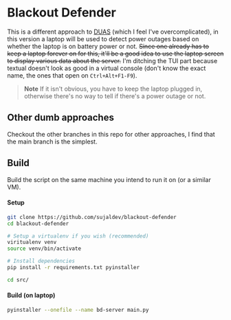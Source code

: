 # Blackout Defender

This is a different approach to [DUAS](https://github.com/sujaldev/duas) (which I feel I've overcomplicated), in this
version a laptop will be used to detect power outages based on whether the laptop is on battery power or not. ~~Since
one already has to keep a laptop forever on for this, it'll be a good idea to use the laptop screen to display various
data about the server.~~ I'm ditching the TUI part because textual doesn't look as good in a virtual console (don't
know the exact name, the ones that open on `Ctrl+Alt+F1-F9`).

> **Note** If it isn't obvious, you have to keep the laptop plugged in, otherwise there's no way to tell if there's
> a power outage or not.

## Other dumb approaches

Checkout the other branches in this repo for other approaches, I find that the main branch is the simplest.

## Build

Build the script on the same machine you intend to run it on (or a similar VM).

#### Setup

```bash
git clone https://github.com/sujaldev/blackout-defender
cd blackout-defender

# Setup a virtualenv if you wish (recommended)
viritualenv venv
source venv/bin/activate

# Install dependencies
pip install -r requirements.txt pyinstaller

cd src/
```

#### Build (on laptop)

```bash
pyinstaller --onefile --name bd-server main.py
```